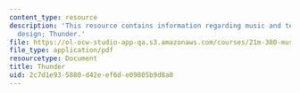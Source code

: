 ```yaml
---
content_type: resource
description: 'This resource contains information regarding music and technology: Sound
  design; Thunder.'
file: https://ol-ocw-studio-app-qa.s3.amazonaws.com/courses/21m-380-music-and-technology-sound-design-spring-2016/2c7d1e935880d42eef6de09805b9d8a0_MIT21M_380S16_Lec24.pdf
file_type: application/pdf
resourcetype: Document
title: Thunder
uid: 2c7d1e93-5880-d42e-ef6d-e09805b9d8a0
---
```

